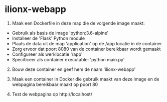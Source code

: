 # ilionx-webapp

1. Maak een Dockerfile in deze map die de volgende image maakt:
- Gebruik als basis de image 'python:3.6-alpine'
- Installeer de 'Flask' Python module
- Plaats de data uit de map 'application' op de /app locatie in de container
- Zorg ervoor dat poort 8080 van de container bereikbaar wordt gemaakt
- Configureer als werklocatie '/app'
- Specificeer als container executable: 'python main.py'

2. Bouw deze container en geef hem de naam 'ilionx-webapp'

3. Maak een container in Docker die gebruik maakt van deze image en de webpagina bereikbaar maakt op poort 80

4. Test de webpagina op http://localhost/